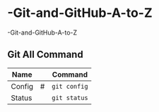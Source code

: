 # -Git-and-GitHub-A-to-Z

-Git-and-GitHub-A-to-Z

## **Git All Command**

| Name   |     | Command      |
| ------ | --- | ------------ |
| Config | #   | `git config` |
| Status |     | `git status` |
